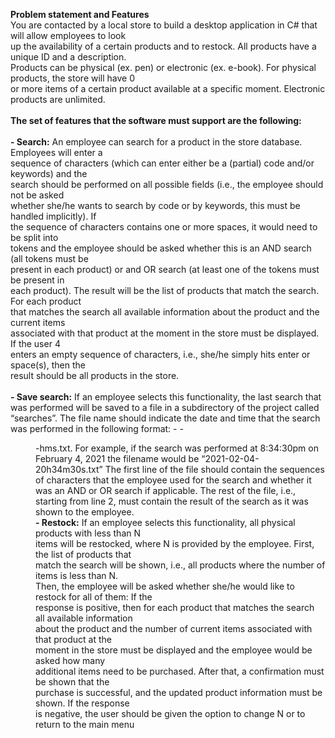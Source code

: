 **Problem statement and Features**<br/>
You are contacted by a local store to build a desktop application in C# that will allow employees to look <br/>
up the availability of a certain products and to restock. All products have a unique ID and a description.<br/>
Products can be physical (ex. pen) or electronic (ex. e-book). For physical products, the store will have 0<br/>
or more items of a certain product available at a specific moment. Electronic products are unlimited.<br/>
<br/>
**The set of features that the software must support are the following:**<br/>
</br>
**- Search:** An employee can search for a product in the store database. Employees will enter a<br/>
sequence of characters (which can enter either be a (partial) code and/or keywords) and the<br/>
search should be performed on all possible fields (i.e., the employee should not be asked<br/>
whether she/he wants to search by code or by keywords, this must be handled implicitly). If<br/>
the sequence of characters contains one or more spaces, it would need to be split into<br/>
tokens and the employee should be asked whether this is an AND search (all tokens must be<br/>
present in each product) or and OR search (at least one of the tokens must be present in<br/>
each product). The result will be the list of products that match the search. For each product<br/>
that matches the search all available information about the product and the current items<br/>
associated with that product at the moment in the store must be displayed. If the user 4<br/>
enters an empty sequence of characters, i.e., she/he simply hits enter or space(s), then the<br/>
result should be all products in the store.<br/>
</br>
**- Save search:** If an employee selects this functionality, the last search that was performed
will be saved to a file in a subdirectory of the project called “searches”. The file name should
indicate the date and time that the search was performed in the following format: <yyyy>-
<mm>-<dd>-<hh>h<mm>m<ss>s.txt. For example, if the search was performed at
8:34:30pm on February 4, 2021 the filename would be “2021-02-04-20h34m30s.txt”
The first line of the file should contain the sequences of characters that the employee used
for the search and whether it was an AND or OR search if applicable. The rest of the file, i.e.,
starting from line 2, must contain the result of the search as it was shown to the employee.
</br>
**- Restock:** If an employee selects this functionality, all physical products with less than N<br/>
items will be restocked, where N is provided by the employee. First, the list of products that<br/>
match the search will be shown, i.e., all products where the number of items is less than N.<br/>
Then, the employee will be asked whether she/he would like to restock for all of them: If the<br/>
response is positive, then for each product that matches the search all available information<br/>
about the product and the number of current items associated with that product at the<br/>
moment in the store must be displayed and the employee would be asked how many<br/>
additional items need to be purchased. After that, a confirmation must be shown that the<br/>
purchase is successful, and the updated product information must be shown. If the response<br/>
is negative, the user should be given the option to change N or to return to the main menu<br/>
